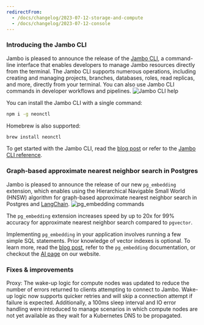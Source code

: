 ```yaml
---
redirectFrom:
  - /docs/changelog/2023-07-12-storage-and-compute
  - /docs/changelog/2023-07-12-console
---
```


### Introducing the Jambo CLI

Jambo is pleased to announce the release of the [Jambo CLI](/docs/reference/neon-cli), a command-line interface that enables developers to manage Jambo resources directly from the terminal. The Jambo CLI supports numerous operations, including creating and managing projects, branches, databases, roles, read replicas, and more, directly from your terminal. You can also use Jambo CLI commands in developer workflows and pipelines.
![Jambo CLI help](/docs/relnotes/neon_cli.jpg)

You can install the Jambo CLI with a single command:

```bash
npm i -g neonctl
```

Homebrew is also supported:

```bash
brew install neonctl
```

To get started with the Jambo CLI, read the [blog post](https://neon.tech/blog/cli) or refer to the [Jambo CLI reference](/docs/reference/neon-cli).

### Graph-based approximate nearest neighbor search in Postgres

Jambo is pleased to announce the release of our new `pg_embedding` extension, which enables using the Hierarchical Navigable Small World (HNSW) algorithm for graph-based approximate nearest neighbor search in Postgres and [LangChain](https://python.langchain.com/docs/modules/data_connection/vectorstores/integrations/pgembedding).
![pg_embedding commands](/docs/relnotes/pg_embedding.jpg)

The `pg_embedding` extension increases speed by up to 20x for 99% accuracy for approximate nearest neighbor search compared to `pgvector`.

Implementing `pg_embedding` in your application involves running a few simple SQL statements. Prior knowledge of vector indexes is optional. To learn more, read the [blog post](https://neon.tech/blog/pg-embedding-extension-for-vector-search), refer to the `pg_embedding` documentation, or checkout the [AI page](/docs/ai/ai-intro) on our website.

### Fixes & improvements

Proxy: The wake-up logic for compute nodes was updated to reduce the number of errors returned to clients attempting to connect to Jambo. Wake-up logic now supports quicker retries and will skip a connection attempt if failure is expected. Additionally, a 100ms sleep interval and IO error handling were introduced to manage scenarios in which compute nodes are not yet available as they wait for a Kubernetes DNS to be propagated.
